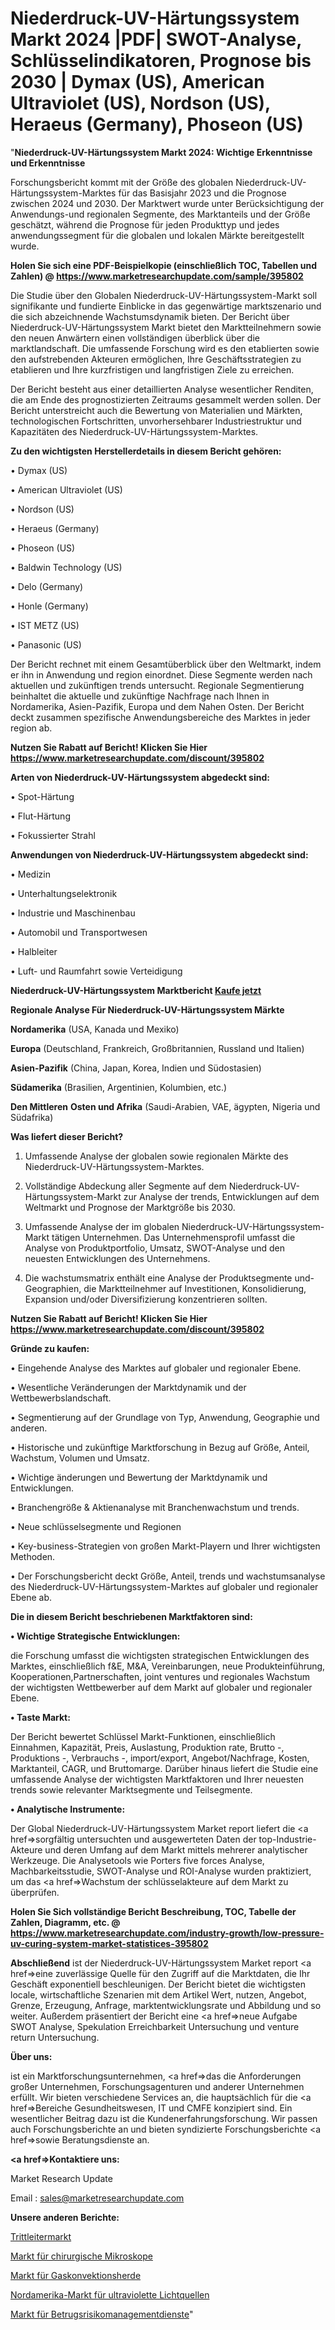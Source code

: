 # Niederdruck-UV-Härtungssystem Markt 2024 |PDF| SWOT-Analyse, Schlüsselindikatoren, Prognose bis 2030 | Dymax (US), American Ultraviolet (US), Nordson (US), Heraeus (Germany), Phoseon (US)

"<strong>Niederdruck-UV-Härtungssystem Markt 2024: Wichtige Erkenntnisse und Erkenntnisse</strong>

Forschungsbericht kommt mit der Größe des globalen Niederdruck-UV-Härtungssystem-Marktes für das Basisjahr 2023 und die Prognose zwischen 2024 und 2030. Der Marktwert wurde unter Berücksichtigung der Anwendungs-und regionalen Segmente, des Marktanteils und der Größe geschätzt, während die Prognose für jeden Produkttyp und jedes anwendungssegment für die globalen und lokalen Märkte bereitgestellt wurde.

<strong>Holen Sie sich eine PDF-Beispielkopie (einschließlich TOC, Tabellen und Zahlen) @
</strong><strong><a href=https://www.marketresearchupdate.com/sample/395802><strong>https://www.marketresearchupdate.com/sample/395802</u></font></a></strong></strong>

Die Studie über den Globalen Niederdruck-UV-Härtungssystem-Markt soll signifikante und fundierte Einblicke in das gegenwärtige marktszenario und die sich abzeichnende Wachstumsdynamik bieten. Der Bericht über Niederdruck-UV-Härtungssystem Markt bietet den Marktteilnehmern sowie den neuen Anwärtern einen vollständigen überblick über die marktlandschaft. Die umfassende Forschung wird es den etablierten sowie den aufstrebenden Akteuren ermöglichen, Ihre Geschäftsstrategien zu etablieren und Ihre kurzfristigen und langfristigen Ziele zu erreichen.

Der Bericht besteht aus einer detaillierten Analyse wesentlicher Renditen, die am Ende des prognostizierten Zeitraums gesammelt werden sollen. Der Bericht unterstreicht auch die Bewertung von Materialien und Märkten, technologischen Fortschritten, unvorhersehbarer Industriestruktur und Kapazitäten des Niederdruck-UV-Härtungssystem-Marktes.

<strong>Zu den wichtigsten Herstellerdetails in diesem Bericht gehören:</strong>

• Dymax (US)

• American Ultraviolet (US)

• Nordson (US)

• Heraeus (Germany)

• Phoseon (US)

• Baldwin Technology (US)

• Delo (Germany)

• Honle (Germany)

• IST METZ (US)

• Panasonic (US)

Der Bericht rechnet mit einem Gesamtüberblick über den Weltmarkt, indem er ihn in Anwendung und region einordnet. Diese Segmente werden nach aktuellen und zukünftigen trends untersucht. Regionale Segmentierung beinhaltet die aktuelle und zukünftige Nachfrage nach Ihnen in Nordamerika, Asien-Pazifik, Europa und dem Nahen Osten. Der Bericht deckt zusammen spezifische Anwendungsbereiche des Marktes in jeder region ab.

<strong>Nutzen Sie Rabatt auf Bericht! Klicken Sie Hier
</strong><strong><a href=https://www.marketresearchupdate.com/discount/395802>https://www.marketresearchupdate.com/discount/395802</b></u></font></strong></a>

<strong>Arten von Niederdruck-UV-Härtungssystem abgedeckt sind:</strong>

• Spot-Härtung

• Flut-Härtung

• Fokussierter Strahl

<strong>Anwendungen von Niederdruck-UV-Härtungssystem abgedeckt sind:</strong>

• Medizin

• Unterhaltungselektronik

• Industrie und Maschinenbau

• Automobil und Transportwesen

• Halbleiter

• Luft- und Raumfahrt sowie Verteidigung

<strong>Niederdruck-UV-Härtungssystem Marktbericht <a href=https://www.marketresearchupdate.com/buynow/395802>Kaufe jetzt</a></strong>

<strong>Regionale Analyse Für Niederdruck-UV-Härtungssystem Märkte</strong>

<strong>Nordamerika</strong> (USA, Kanada und Mexiko)

<strong>Europa</strong> (Deutschland, Frankreich, Großbritannien, Russland und Italien)

<strong>Asien-Pazifik</strong> (China, Japan, Korea, Indien und Südostasien)

<strong>Südamerika</strong> (Brasilien, Argentinien, Kolumbien, etc.)

<strong>Den Mittleren</strong> <strong>Osten und Afrika</strong> (Saudi-Arabien, VAE, ägypten, Nigeria und Südafrika)

<strong>Was liefert dieser Bericht?</strong>

1. Umfassende Analyse der globalen sowie regionalen Märkte des Niederdruck-UV-Härtungssystem-Marktes.

2. Vollständige Abdeckung aller Segmente auf dem Niederdruck-UV-Härtungssystem-Markt zur Analyse der trends, Entwicklungen auf dem Weltmarkt und Prognose der Marktgröße bis 2030.

3. Umfassende Analyse der im globalen Niederdruck-UV-Härtungssystem-Markt tätigen Unternehmen. Das Unternehmensprofil umfasst die Analyse von Produktportfolio, Umsatz, SWOT-Analyse und den neuesten Entwicklungen des Unternehmens.

4. Die wachstumsmatrix enthält eine Analyse der Produktsegmente und-Geographien, die Marktteilnehmer auf Investitionen, Konsolidierung, Expansion und/oder Diversifizierung konzentrieren sollten.

<strong>Nutzen Sie Rabatt auf Bericht! Klicken Sie Hier
</strong><strong><a href=https://www.marketresearchupdate.com/discount/395802>https://www.marketresearchupdate.com/discount/395802</b></u></font></strong></a>

<strong>Gründe zu kaufen:</strong>

• Eingehende Analyse des Marktes auf globaler und regionaler Ebene.

• Wesentliche Veränderungen der Marktdynamik und der Wettbewerbslandschaft.

• Segmentierung auf der Grundlage von Typ, Anwendung, Geographie und anderen.

• Historische und zukünftige Marktforschung in Bezug auf Größe, Anteil, Wachstum, Volumen und Umsatz.

• Wichtige änderungen und Bewertung der Marktdynamik und Entwicklungen.

• Branchengröße &amp; Aktienanalyse mit Branchenwachstum und trends.

• Neue schlüsselsegmente und Regionen

• Key-business-Strategien von großen Markt-Playern und Ihrer wichtigsten Methoden.

• Der Forschungsbericht deckt Größe, Anteil, trends und wachstumsanalyse des Niederdruck-UV-Härtungssystem-Marktes auf globaler und regionaler Ebene ab.

<strong>Die in diesem Bericht beschriebenen Marktfaktoren sind:</strong>

<strong>• Wichtige Strategische Entwicklungen:</strong>

die Forschung umfasst die wichtigsten strategischen Entwicklungen des Marktes, einschließlich f&amp;E, M&amp;A, Vereinbarungen, neue Produkteinführung, Kooperationen,Partnerschaften, joint ventures und regionales Wachstum der wichtigsten Wettbewerber auf dem Markt auf globaler und regionaler Ebene.

<strong>• Taste Markt:</strong>

Der Bericht bewertet Schlüssel Markt-Funktionen, einschließlich Einnahmen, Kapazität, Preis, Auslastung, Produktion rate, Brutto -, Produktions -, Verbrauchs -, import/export, Angebot/Nachfrage, Kosten, Marktanteil, CAGR, und Bruttomarge. Darüber hinaus liefert die Studie eine umfassende Analyse der wichtigsten Marktfaktoren und Ihrer neuesten trends sowie relevanter Marktsegmente und Teilsegmente.

<strong>• Analytische Instrumente:</strong>

Der Global Niederdruck-UV-Härtungssystem Market report liefert die <a href=>sorgf</a>ältig untersuchten und ausgewerteten Daten der top-Industrie-Akteure und deren Umfang auf dem Markt mittels mehrerer analytischer Werkzeuge. Die Analysetools wie Porters five forces Analyse, Machbarkeitsstudie, SWOT-Analyse und ROI-Analyse wurden praktiziert, um das <a href=>Wachstum</a> der schlüsselakteure auf dem Markt zu überprüfen.

<strong>Holen Sie Sich vollständige Bericht Beschreibung, TOC, Tabelle der Zahlen, Diagramm, etc. @ </strong><strong><a href=https://www.marketresearchupdate.com/industry-growth/low-pressure-uv-curing-system-market-statistices-395802>https://www.marketresearchupdate.com/industry-growth/low-pressure-uv-curing-system-market-statistices-395802</a></font></strong>

<strong>Abschließend</strong> ist der Niederdruck-UV-Härtungssystem Market report <a href=>eine</a> zuverlässige Quelle für den Zugriff auf die Marktdaten, die Ihr Geschäft exponentiell beschleunigen. Der Bericht bietet die wichtigsten locale, wirtschaftliche Szenarien mit dem Artikel Wert, nutzen, Angebot, Grenze, Erzeugung, Anfrage, marktentwicklungsrate und Abbildung und so weiter. Außerdem präsentiert der Bericht eine <a href=>neue</a> Aufgabe SWOT Analyse, Spekulation Erreichbarkeit Untersuchung und venture return Untersuchung.

<strong>Über uns:</strong>

 ist ein Marktforschungsunternehmen, <a href=>das</a> die Anforderungen großer Unternehmen, Forschungsagenturen und anderer Unternehmen erfüllt. Wir bieten verschiedene Services an, die hauptsächlich für die <a href=>Bereiche</a> Gesundheitswesen, IT und CMFE konzipiert sind. Ein wesentlicher Beitrag dazu ist die Kundenerfahrungsforschung. Wir passen auch Forschungsberichte an und bieten syndizierte Forschungsberichte <a href=>sowie</a> Beratungsdienste an.

<strong><a href=>Kontaktiere uns:</a></strong>

Market Research Update

Email : sales@marketresearchupdate.com

<strong>Unsere anderen Berichte:</strong>

<a href=https://www.linkedin.com/pulse/step-ladder-market-size-growth-set-surge-significantly>Trittleitermarkt</a>

<a href=https://www.linkedin.com/pulse/surgical-microscopes-market-size-emerging-trends>Markt für chirurgische Mikroskope</a>

<a href=https://www.linkedin.com/pulse/gas-convection-ranges-market-outlooks-2023-size>Markt für Gaskonvektionsherde</a>

<a href=https://www.linkedin.com/pulse/north-america-ultraviolet-light-sources-market-2023-manufacturers>Nordamerika-Markt für ultraviolette Lichtquellen</a>

<a href=https://www.linkedin.com/pulse/fraud-risk-management-services-market-fcbbf/>Markt für Betrugsrisikomanagementdienste</a>"
